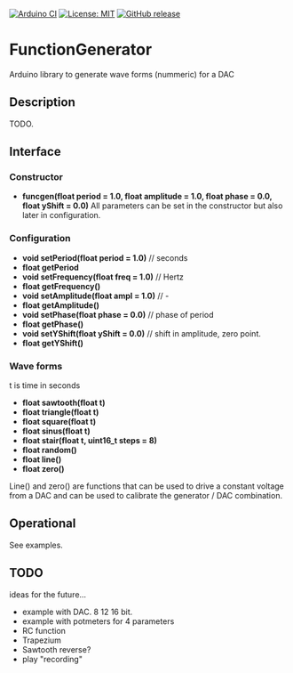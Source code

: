 
[![Arduino CI](https://github.com/RobTillaart/FunctionGenerator/workflows/Arduino%20CI/badge.svg)](https://github.com/marketplace/actions/arduino_ci)
[![License: MIT](https://img.shields.io/badge/license-MIT-green.svg)](https://github.com/RobTillaart/FunctionGenerator/blob/master/LICENSE)
[![GitHub release](https://img.shields.io/github/release/RobTillaart/FunctionGenerator.svg?maxAge=3600)](https://github.com/RobTillaart/FunctionGenerator/releases)

# FunctionGenerator

Arduino library to generate wave forms (nummeric) for a DAC

## Description

TODO.

## Interface

### Constructor

- **funcgen(float period = 1.0, float amplitude = 1.0, float phase = 0.0, float yShift = 0.0)**
All parameters can be set in the constructor but also later in configuration.

### Configuration

- **void  setPeriod(float period = 1.0)**  // seconds
- **float getPeriod**
- **void  setFrequency(float freq = 1.0)**  // Hertz
- **float getFrequency()**
- **void  setAmplitude(float ampl = 1.0)**  // -
- **float getAmplitude()**
- **void  setPhase(float phase = 0.0)**     // phase of period
- **float getPhase()**
- **void  setYShift(float yShift = 0.0)**   // shift in amplitude, zero point.
- **float getYShift()**

### Wave forms

t is time in seconds
- **float sawtooth(float t)**
- **float triangle(float t)**
- **float square(float t)**
- **float sinus(float t)**
- **float stair(float t, uint16_t steps = 8)**
- **float random()**
- **float line()**
- **float zero()**

Line() and zero() are functions that can be used
to drive a constant voltage from a DAC and can be 
used to calibrate the generator / DAC combination.

## Operational

See examples.

## TODO

ideas for the future...

- example with DAC. 8 12 16 bit.
- example with potmeters for 4 parameters
- RC function
- Trapezium 
- Sawtooth reverse?
- play "recording"


